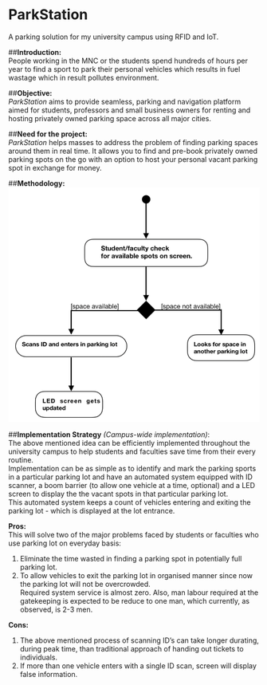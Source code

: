 # ParkStation
A parking solution for my university campus using RFID and IoT.


##**Introduction:**  
People working in the MNC or the students spend hundreds of hours per year to find a sport to park their personal vehicles which results in fuel wastage which in result pollutes environment.

##**Objective:**  
*ParkStation* aims to provide seamless, parking and navigation platform aimed for students, professors and small business owners for renting and hosting privately owned parking space across all major cities.

##**Need for the project:**  
*ParkStation* helps masses to address the problem of finding parking spaces around them in real time. It allows you to find and pre-book privately owned parking spots on the go with an option to host your personal vacant parking spot in exchange for money.

##**Methodology:**  
![methodology](misc/diag.png)

##**Implementation Strategy** *(Campus-wide implementation)*:  
The above mentioned idea can be efficiently implemented throughout the university campus to help students and faculties save time from their every routine.  
Implementation can be as simple as to identify and mark the parking sports in a particular parking lot and have an automated system equipped with ID scanner, a boom barrier (to allow one vehicle at a time, optional) and a LED screen to display the the vacant spots in that particular parking lot.  
This automated system keeps a count of vehicles entering and exiting the parking lot - which is displayed at the lot entrance.  

**Pros:**  
This will solve two of the major problems faced by students or faculties who use parking lot on everyday basis:  
1. Eliminate the time wasted in finding a parking spot in  potentially full parking lot.  
2. To allow vehicles to exit the parking lot in organised manner since now the parking lot will not be overcrowded.  
Required system service is almost zero. Also, man labour required at the gatekeeping is expected to be reduce to one man, which currently, as observed, is 2-3 men.  

**Cons:**  
1. The above mentioned process of scanning ID’s can take longer durating, during peak time, than traditional approach of handing out tickets to individuals.  
2. If more than one vehicle enters with a single ID scan, screen will display false information.  